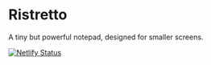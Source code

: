 # Ristretto
A tiny but powerful notepad, designed for smaller screens.

[![Netlify Status](https://api.netlify.com/api/v1/badges/23c02232-6502-4e3b-8ca3-e67d5d0735b9/deploy-status)](https://app.netlify.com/sites/ristretto-note/deploys)
